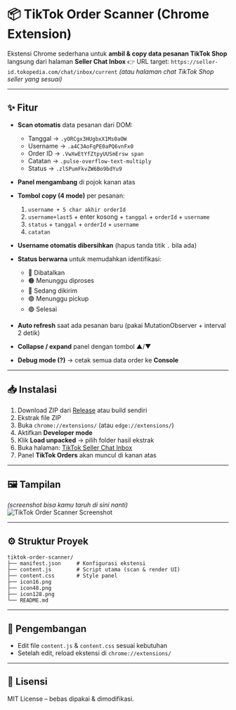 # 📦 TikTok Order Scanner (Chrome Extension)

Ekstensi Chrome sederhana untuk **ambil & copy data pesanan TikTok Shop** langsung dari halaman **Seller Chat Inbox**
👉 URL target: `https://seller-id.tokopedia.com/chat/inbox/current` *(atau halaman chat TikTok Shop seller yang sesuai)*

---

## ✨ Fitur

* **Scan otomatis** data pesanan dari DOM:

  * Tanggal → `.yORCgx3HUgbxX1Ms0aOW`
  * Username → `.a4C3AoFqPE0aPQ6vnFx0`
  * Order ID → `.VwXwEtYfZtpyUUSmErsw span`
  * Catatan → `.pulse-overflow-text-multiply`
  * Status → `.zlSPumFkvZW6Bo9bdYu9`
* **Panel mengambang** di pojok kanan atas
* **Tombol copy (4 mode)** per pesanan:

  1. `username + 5 char akhir orderId`
  2. `username+last5` + enter kosong + `tanggal` + `orderId` + `username`
  3. `status` + `tanggal` + `orderId` + `username`
  4. `catatan`
* **Username otomatis dibersihkan** (hapus tanda titik `.` bila ada)
* **Status berwarna** untuk memudahkan identifikasi:

  * 🔴 Dibatalkan
  * 🟠 Menunggu diproses
  * 🔵 Sedang dikirim
  * 🟣 Menunggu pickup
  * 🟢 Selesai
* **Auto refresh** saat ada pesanan baru (pakai MutationObserver + interval 2 detik)
* **Collapse / expand** panel dengan tombol ▲/▼
* **Debug mode (?)** → cetak semua data order ke **Console**

---

## 📥 Instalasi

1. Download ZIP dari [Release](./releases) atau build sendiri
2. Ekstrak file ZIP
3. Buka `chrome://extensions/` (atau `edge://extensions/`)
4. Aktifkan **Developer mode**
5. Klik **Load unpacked** → pilih folder hasil ekstrak
6. Buka halaman: [TikTok Seller Chat Inbox](https://seller-id.tokopedia.com/chat/inbox/current)
7. Panel **TikTok Orders** akan muncul di kanan atas

---

## 🖼️ Tampilan

*(screenshot bisa kamu taruh di sini nanti)*
![TikTok Order Scanner Screenshot](docs/screenshot.png)

---

## ⚙️ Struktur Proyek

```
tiktok-order-scanner/
├── manifest.json     # Konfigurasi ekstensi
├── content.js        # Script utama (scan & render UI)
├── content.css       # Style panel
├── icon16.png
├── icon48.png
├── icon128.png
└── README.md
```

---

## 🚀 Pengembangan

* Edit file `content.js` & `content.css` sesuai kebutuhan
* Setelah edit, reload ekstensi di `chrome://extensions/`

---

## 📜 Lisensi

MIT License – bebas dipakai & dimodifikasi.
